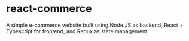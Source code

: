 # react-commerce
A simple e-commerce website built using Node.JS as backend, React + Typescript for frontend, and Redux as state management
